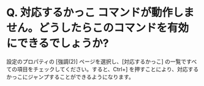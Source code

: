 # Q. 対応するかっこ コマンドが動作しません。どうしたらこのコマンドを有効にできるでしょうか?

設定のプロパティの \[強調(2)\] ページを選択し、\[対応するかっこ\] の一覧ですべての項目をチェックしてください。すると、Ctrl+\] を押すことにより、対応するかっこにジャンプすることができるようになります。
